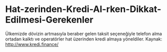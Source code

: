 # Hat-zerinden-Kredi-Al-rken-Dikkat-Edilmesi-Gerekenler
Ülkemizde dövizin artmasıyla beraber gelen taksit seçeneğiyle telefon alma ortadan kalktı ve operatörler hat üzerinden kredi almaya yöneldiler. Kaynak: http://www.kredi.finance/
